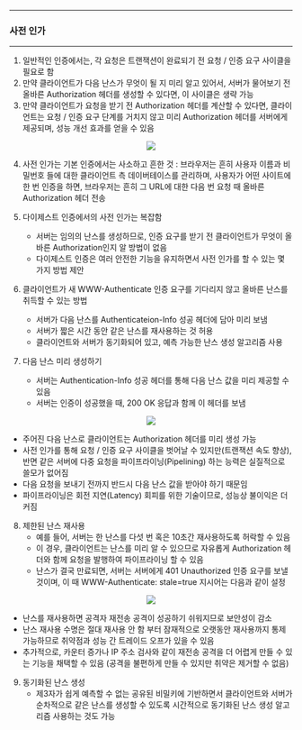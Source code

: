 -----
### 사전 인가
-----
1. 일반적인 인증에서는, 각 요청은 트랜잭션이 완료되기 전 요청 / 인증 요구 사이클을 필요로 함
2. 만약 클라이언트가 다음 난스가 무엇이 될 지 미리 알고 있어서, 서버가 물어보기 전 올바른 Authorization 헤더를 생성할 수 있다면, 이 사이클은 생략 가능
3. 만약 클라이언트가 요청을 받기 전 Authorization 헤더를 계산할 수 있다면, 클라이언트는 요청 / 인증 요구 단계를 거치지 않고 미리 Authorization 헤더를 서버에게 제공되며, 성능 개선 효과를 얻을 수 있음
<div align="center">
<img src="https://github.com/user-attachments/assets/675d2812-3a54-4708-bd81-1397e8268da0">
</div>

4. 사전 인가는 기본 인증에서는 사소하고 흔한 것 : 브라우저는 흔히 사용자 이름과 비밀번호 들에 대한 클라이언트 측 데이버테이스를 관리하며, 사용자가 어떤 사이트에 한 번 인증을 하면, 브라우저는 흔히 그 URL에 대한 다음 번 요청 때 올바른 Authorization 헤더 전송
5. 다이제스트 인증에서의 사전 인가는 복잡함
   - 서버는 임의의 난스를 생성하므로, 인증 요구를 받기 전 클라이언트가 무엇이 올바른 Authorization인지 알 방법이 없음
   - 다이제스트 인증은 여러 안전한 기능을 유지하면서 사전 인가를 할 수 있는 몇 가지 방법 제안

6. 클라이언트가 새 WWW-Authenticate 인증 요구를 기다리지 않고 올바른 난스를 취득할 수 있는 방법
   - 서버가 다음 난스를 Authenticateion-Info 성공 헤더에 담아 미리 보냄
   - 서버가 짧은 시간 동안 같은 난스를 재사용하는 것 허용
   - 클라이언트와 서버가 동기화되어 있고, 예측 가능한 난스 생성 알고리즘 사용

7. 다음 난스 미리 생성하기
   - 서버는 Authentication-Info 성공 헤더를 통해 다음 난스 값을 미리 제공할 수 있음
   - 서버는 인증이 성공했을 때, 200 OK 응답과 함께 이 헤더를 보냄
<div align="center">
<img src="https://github.com/user-attachments/assets/532a9ce7-eefb-4486-bfef-1be953004f5c">
</div>

   - 주어진 다음 난스로 클라이언트는 Authorization 헤더를 미리 생성 가능
   - 사전 인가를 통해 요청 / 인증 요구 사이클을 벗어날 수 있지만(트랜잭션 속도 향상), 반면 같은 서버에 다중 요청을 파이프라이닝(Pipelining) 하는 능력은 실질적으로 쓸모가 없어짐
   - 다음 요청을 보내기 전까지 반드시 다음 난스 값을 받아야 하기 때문임
   - 파이프라이닝은 회전 지연(Latency) 회피를 위한 기술이므로, 성능상 불이익은 더 커짐

8. 제한된 난스 재사용
   - 예를 들어, 서버는 한 난스를 다섯 번 혹은 10초간 재사용하도록 허락할 수 있음
   - 이 경우, 클라이언트는 난스를 미리 알 수 있으므로 자유롭게 Authorization 헤더와 함께 요청을 발행하여 파이프라이닝 할 수 있음
   - 난스가 결국 만료되면, 서버는 서버에게 401 Unauthorized 인증 요구를 보낼 것이며, 이 때 WWW-Authenticate: stale=true 지시어는 다음과 같이 설정
<div align="center">
<img src="https://github.com/user-attachments/assets/4a315efc-64f5-4771-a23a-42ca9650705a">
</div>

   - 난스를 재사용하면 공격자 재전송 공격이 성공하기 쉬워지므로 보안성이 감소
   - 난스 재사용 수명은 절대 재사용 안 함 부터 잠재적으로 오랫동안 재사용까지 통제 가능하므로 취약점과 성능 간 트레이드 오프가 있을 수 있음
   - 추가적으로, 카운터 증가나 IP 주소 검사와 같이 재전송 공격을 더 어렵게 만들 수 있는 기능을 채택할 수 있음 (공격을 불편하게 만들 수 있지만 취약은 제거할 수 없음)

9. 동기화된 난스 생성
    - 제3자가 쉽게 예측할 수 없는 공유된 비밀키에 기반하면서 클라이언트와 서버가 순차적으로 같은 난스를 생성할 수 있도록 시간적으로 동기화된 난스 생성 알고리즘 사용하는 것도 가능
   
